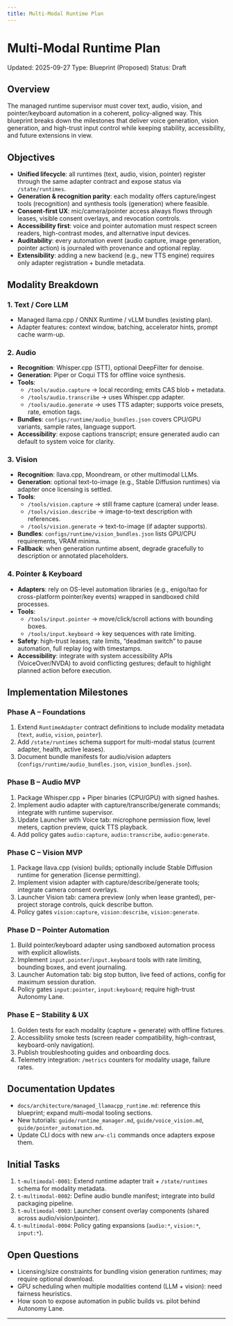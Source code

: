 ```yaml
---
title: Multi-Modal Runtime Plan
---
```


# Multi-Modal Runtime Plan

Updated: 2025-09-27
Type: Blueprint (Proposed)
Status: Draft

## Overview

The managed runtime supervisor must cover text, audio, vision, and pointer/keyboard automation in a coherent, policy-aligned way. This blueprint breaks down the milestones that deliver voice generation, vision generation, and high-trust input control while keeping stability, accessibility, and future extensions in view.

## Objectives

- **Unified lifecycle**: all runtimes (text, audio, vision, pointer) register through the same adapter contract and expose status via `/state/runtimes`.
- **Generation & recognition parity**: each modality offers capture/ingest tools (recognition) and synthesis tools (generation) where feasible.
- **Consent-first UX**: mic/camera/pointer access always flows through leases, visible consent overlays, and revocation controls.
- **Accessibility first**: voice and pointer automation must respect screen readers, high-contrast modes, and alternative input devices.
- **Auditability**: every automation event (audio capture, image generation, pointer action) is journaled with provenance and optional replay.
- **Extensibility**: adding a new backend (e.g., new TTS engine) requires only adapter registration + bundle metadata.

## Modality Breakdown

### 1. Text / Core LLM
- Managed llama.cpp / ONNX Runtime / vLLM bundles (existing plan).
- Adapter features: context window, batching, accelerator hints, prompt cache warm-up.

### 2. Audio
- **Recognition**: Whisper.cpp (STT), optional DeepFilter for denoise.
- **Generation**: Piper or Coqui TTS for offline voice synthesis.
- **Tools**:
  - `/tools/audio.capture` → local recording; emits CAS blob + metadata.
  - `/tools/audio.transcribe` → uses Whisper.cpp adapter.
  - `/tools/audio.generate` → uses TTS adapter; supports voice presets, rate, emotion tags.
- **Bundles**: `configs/runtime/audio_bundles.json` covers CPU/GPU variants, sample rates, language support.
- **Accessibility**: expose captions transcript; ensure generated audio can default to system voice for clarity.

### 3. Vision
- **Recognition**: llava.cpp, Moondream, or other multimodal LLMs.
- **Generation**: optional text-to-image (e.g., Stable Diffusion runtimes) via adapter once licensing is settled.
- **Tools**:
  - `/tools/vision.capture` → still frame capture (camera) under lease.
  - `/tools/vision.describe` → image-to-text description with references.
  - `/tools/vision.generate` → text-to-image (if adapter supports).
- **Bundles**: `configs/runtime/vision_bundles.json` lists GPU/CPU requirements, VRAM minima.
- **Fallback**: when generation runtime absent, degrade gracefully to description or annotated placeholders.

### 4. Pointer & Keyboard
- **Adapters**: rely on OS-level automation libraries (e.g., enigo/tao for cross-platform pointer/key events) wrapped in sandboxed child processes.
- **Tools**:
  - `/tools/input.pointer` → move/click/scroll actions with bounding boxes.
  - `/tools/input.keyboard` → key sequences with rate limiting.
- **Safety**: high-trust leases, rate limits, “deadman switch” to pause automation, full replay log with timestamps.
- **Accessibility**: integrate with system accessibility APIs (VoiceOver/NVDA) to avoid conflicting gestures; default to highlight planned action before execution.

## Implementation Milestones

### Phase A – Foundations
1. Extend `RuntimeAdapter` contract definitions to include modality metadata (`text`, `audio`, `vision`, `pointer`).
2. Add `/state/runtimes` schema support for multi-modal status (current adapter, health, active leases).
3. Document bundle manifests for audio/vision adapters (`configs/runtime/audio_bundles.json`, `vision_bundles.json`).

### Phase B – Audio MVP
1. Package Whisper.cpp + Piper binaries (CPU/GPU) with signed hashes.
2. Implement audio adapter with capture/transcribe/generate commands; integrate with runtime supervisor.
3. Update Launcher with Voice tab: microphone permission flow, level meters, caption preview, quick TTS playback.
4. Add policy gates `audio:capture`, `audio:transcribe`, `audio:generate`.

### Phase C – Vision MVP
1. Package llava.cpp (vision) builds; optionally include Stable Diffusion runtime for generation (license permitting).
2. Implement vision adapter with capture/describe/generate tools; integrate camera consent overlays.
3. Launcher Vision tab: camera preview (only when lease granted), per-project storage controls, quick describe button.
4. Policy gates `vision:capture`, `vision:describe`, `vision:generate`.

### Phase D – Pointer Automation
1. Build pointer/keyboard adapter using sandboxed automation process with explicit allowlists.
2. Implement `input.pointer`/`input.keyboard` tools with rate limiting, bounding boxes, and event journaling.
3. Launcher Automation tab: big stop button, live feed of actions, config for maximum session duration.
4. Policy gates `input:pointer`, `input:keyboard`; require high-trust Autonomy Lane.

### Phase E – Stability & UX
1. Golden tests for each modality (capture + generate) with offline fixtures.
2. Accessibility smoke tests (screen reader compatibility, high-contrast, keyboard-only navigation).
3. Publish troubleshooting guides and onboarding docs.
4. Telemetry integration: `/metrics` counters for modality usage, failure rates.

## Documentation Updates
- `docs/architecture/managed_llamacpp_runtime.md`: reference this blueprint; expand multi-modal tooling sections.
- New tutorials: `guide/runtime_manager.md`, `guide/voice_vision.md`, `guide/pointer_automation.md`.
- Update CLI docs with new `arw-cli` commands once adapters expose them.

## Initial Tasks
1. `t-multimodal-0001`: Extend runtime adapter trait + `/state/runtimes` schema for modality metadata.
2. `t-multimodal-0002`: Define audio bundle manifest; integrate into build packaging pipeline.
3. `t-multimodal-0003`: Launcher consent overlay components (shared across audio/vision/pointer).
4. `t-multimodal-0004`: Policy gating expansions (`audio:*`, `vision:*`, `input:*`).

## Open Questions
- Licensing/size constraints for bundling vision generation runtimes; may require optional download.
- GPU scheduling when multiple modalities contend (LLM + vision): need fairness heuristics.
- How soon to expose automation in public builds vs. pilot behind Autonomy Lane.

---
